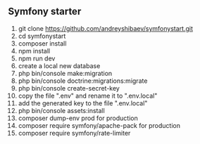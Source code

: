 ## Symfony starter
1. git clone https://github.com/andreyshibaev/symfonystart.git
2. cd symfonystart
3. composer install
4. npm install
5. npm run dev
6. create a local new database
7. php bin/console make:migration
8. php bin/console doctrine:migrations:migrate
9. php bin/console create-secret-key
10. copy the file ".env" and rename it to ".env.local"
11. add the generated key to the file ".env.local"
12. php bin/console assets:install
13. composer dump-env prod for production
14. composer require symfony/apache-pack for production
15. composer require symfony/rate-limiter